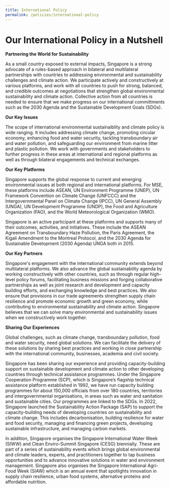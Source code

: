 ```yaml
---
title: International Policy
permalink: /policies/international-policy
---
```


# Our International Policy in a Nutshell

**Partnering the World for Sustainability**

As a small country exposed to external impacts, Singapore is a strong advocate of a rules-based approach in bilateral and multilateral partnerships with countries to addressing environmental and sustainability challenges and climate action. We participate actively and constructively at various platforms, and work with all countries to push for strong, balanced, and credible outcomes at negotiations that strengthen global environmental sustainability and climate action. Collective action from all countries is needed to ensure that we make progress on our international committments such as the 2030 Agenda and the Sustainable Development Goals (SDGs). 

**Our Key Issues**

The scope of international environmental sustainaiblity and climate policy is wide ranging. It includes addressing climate change, promoting circular economy, enhancing food and water security, tackling transboundary air and water pollution, and safeguarding our environment from marine litter and plastic pollution. We work with governments and stakeholders to further progress in these areas at international and regional platforms as well as through bilateral engagements and technical exchanges. 

**Our Key Platforms**

Singapore supports the global response to current and emerging environmental issues at both regional and international platforms. For MSE, these platforms include ASEAN, UN Environment Programme (UNEP), UN Framework Convention on Climate Change (UNFCCC) and the Intergovernmental Panel on Climate Change (IPCC), UN General Assembly (UNGA), UN Development Programme (UNDP), the Food and Agriculture Organization (FAO), and the World Meteorological Organization (WMO). 

Singapore is an active participant at these platforms and supports many of their outcomes, activities, and initiatives. These include the ASEAN Agreement on Transboundary Haze Pollution, the Paris Agreement, the Kigali Amendment to the Montreal Protocol, and the 2030 Agenda for Sustainable Development (2030 Agenda) UNGA both in 2015. 

**Our Key Partners**

Singapore's engagement with the international community extends beyond multilateral platforms. We also advance the global sustainability agenda by working constructively with other countries, such as through regular high-level policy forums, facilitating business missions and forging collaborative partnerships as well as joint research and development and capacity building efforts, and exchanging knowledge and best practices. We also ensure that provisions in our trade agreements strengthen supply chain resilience and promote economic growth and green economy, while contributing to environmental sustainability and climate action. Singapore believes that we can solve many environmental and sustainability issues when we constructively work together. 

**Sharing Our Experiences**

Global challenges, such as climate change, transboundary pollution, food and water security, need global solutions. We can facilitate the delivery of these solutions by sharing best practices and working in close partnership with the international community, businesses, academia and civil society. 

Singapore has been sharing our experience and providing capacity-building support on sustainable development and climate action to other developing countries through technical assistance programmes. Under the Singapore Cooperation Programme (SCP), which is Singapore’s flagship technical assistance platform established in 1992, we have run capacity building programmes for about 150,000 officials from over 180 countries, territories and intergovernmental organisations, in areas such as water and sanitation and sustainable cities. Our programmes are linked to the SDGs. In 2022, Singapore launched the Sustainability Action Package (SAP) to support the capacity-building needs of developing countries on sustainability and climate change. This includes decarbonisation, building resilience for water and food security, managing and financing green projects, developing sustainable infrastructure, and managing carbon markets. 

In addition, Singapore organises the Singapore International Water Week (SIWW) and Clean Enviro-Summit Singapore (CESG) biennially. These are part of a series of sustainability events which brings global environmental and climate leaders, experts, and practitioners together to tap business opportunities and to advance innovative solutions in water and environment management. Singapore also organises the Singapore International Agri-Food Week (SIAW) which is an annual event that spotlights innovation in supply chain resilience, urban food systems, alternative proteins and affordable nutrition. 


